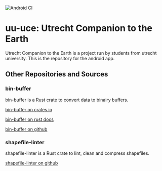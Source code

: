 ![Android CI](https://github.com/ocdy1001/uu-uce/workflows/Android%20CI/badge.svg)
# uu-uce: Utrecht Companion to the Earth
Utrecht Companion to the Earth is a project run by students from utrecht university.
This is the repository for the android app.
## Other Repositories and Sources
### bin-buffer
bin-buffer is a Rust crate to convert data to binairy buffers.

[bin-buffer on crates.io](https://crates.io/crates/bin_buffer)

[bin-buffer on rust docs](https://docs.rs/bin_buffer/)

[bin-buffer on github](https://github.com/ocdy1001/bin-buffer)
### shapefile-linter

shapefile-linter is a Rust crate to lint, clean and compress shapefiles.

[shapefile-linter on github](https://github.com/ocdy1001/shapefile-linter)
